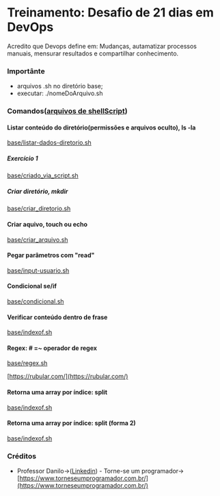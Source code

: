 # Treinamento: Desafio de 21 dias em DevOps

Acredito que Devops define em: Mudanças, autamatizar processos manuais, mensurar resultados e compartilhar conhecimento.

### Importânte
* arquivos .sh no diretório base;
* executar: ./nomeDoArquivo.sh


### Comandos([arquivos de shellScript](base/))

#### Listar conteúdo do diretório(permissões e arquivos oculto), ls -la
[base/listar-dados-diretorio.sh](base/listar-dados-diretorio.sh)

##### Exercício 1 
[base/criado_via_script.sh](base/criado_via_script.sh)

##### Criar diretório, mkdir 
[base/criar_diretorio.sh](base/criar_diretorio.sh)

#### Criar aquivo, touch ou echo
[base/criar_arquivo.sh](base/criar_arquivo.sh)

#### Pegar parâmetros com "read"
[base/input-usuario.sh](base/input-usuario.sh)

#### Condicional se/if
[base/condicional.sh](base/condicional.sh)

#### Verificar conteúdo dentro de frase
[base/indexof.sh](base/indexof.sh)

#### Regex: # =~ operador de regex 
[base/regex.sh](base/regex.sh)

[https://rubular.com/](https://rubular.com/)

#### Retorna uma array por índice: split
[base/indexof.sh](base/split.sh)

#### Retorna uma array por índice: split (forma 2)
[base/indexof.sh](base/split2.sh)


### Créditos
* Professor Danilo->([Linkedin](https://www.linkedin.com/in/danilo-aparecido-dos-santos-03101034/)) - Torne-se um programador->[https://www.torneseumprogramador.com.br/](https://www.torneseumprogramador.com.br/)

